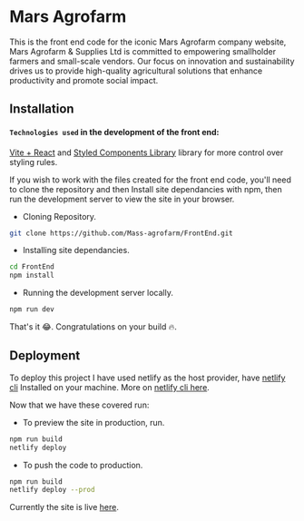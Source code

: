 
# Mars Agrofarm

This is the front end code for the iconic Mars Agrofarm company website, Mars Agrofarm & Supplies Ltd is committed to empowering smallholder farmers and small-scale vendors. Our focus on innovation and sustainability drives us to provide high-quality agricultural solutions that enhance productivity and promote social impact.




## Installation

#### `Technologies used` in the development of the front end: 

[Vite + React](https://vite.dev/guide/#overview) and [Styled Components Library](https://styled-components.com/docs) library for more control over styling rules.

If you wish to work with the files created for the front end code, you'll need to clone the repository and then Install site dependancies with npm, then run the development server to view the site in your browser.

- Cloning Repository.
```bash
git clone https://github.com/Mass-agrofarm/FrontEnd.git
```
- Installing site dependancies.

```bash
cd FrontEnd
npm install
```

- Running the development server locally.

```bash
npm run dev
```
That's it 😂. Congratulations on your build 🔥.


## Deployment

To deploy this project I have used netlify as the host provider, have [netlify cli](https://developers.netlify.com/cli/) Installed on your machine. More on [netlify cli here](https://cli.netlify.com/).

Now that we have these covered run:

- To preview the site in production, run.
```bash
npm run build
netlify deploy
```

- To push the code to production.
```bash
npm run build
netlify deploy --prod
```

Currently the site is live [here](https://marsagrofarm.netlify.app/).


